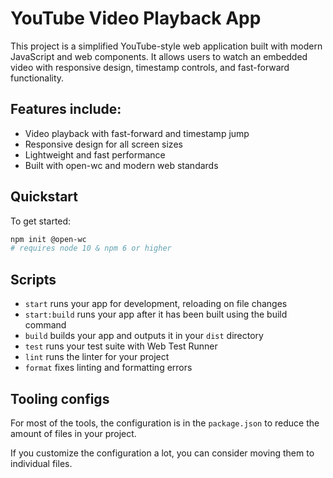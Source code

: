 # YouTube Video Playback App

This project is a simplified YouTube-style web application built with modern JavaScript and web components. It allows users to watch an embedded video with responsive design, timestamp controls, and fast-forward functionality.

## Features include:
- Video playback with fast-forward and timestamp jump
- Responsive design for all screen sizes
- Lightweight and fast performance
- Built with open-wc and modern web standards

## Quickstart
To get started:

```bash
npm init @open-wc
# requires node 10 & npm 6 or higher
```

## Scripts

- `start` runs your app for development, reloading on file changes
- `start:build` runs your app after it has been built using the build command
- `build` builds your app and outputs it in your `dist` directory
- `test` runs your test suite with Web Test Runner
- `lint` runs the linter for your project
- `format` fixes linting and formatting errors

## Tooling configs

For most of the tools, the configuration is in the `package.json` to reduce the amount of files in your project.

If you customize the configuration a lot, you can consider moving them to individual files.
